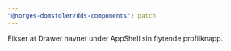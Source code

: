```yaml
---
"@norges-domstoler/dds-components": patch
---
```


Fikser at Drawer havnet under AppShell sin flytende profilknapp.
